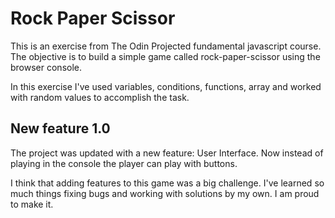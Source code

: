 # Rock Paper Scissor
This is an exercise from The Odin Projected fundamental javascript course. The objective is to build a simple game called rock-paper-scissor using the browser console. 

In this exercise I've used variables, conditions, functions, array and worked with random values to accomplish the task.

## New feature 1.0
The project was updated with a new feature: User Interface. Now instead of playing in the console the player can play with buttons.

I think that adding features to this game was a big challenge. I've learned so much things fixing bugs and working with solutions by my own. I am proud to make it.